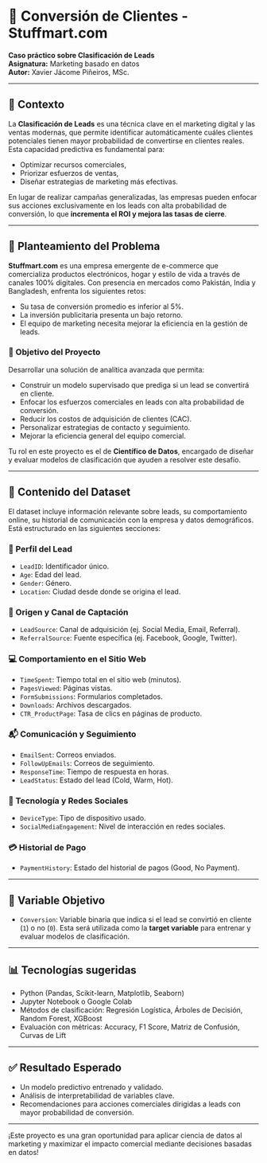 # 🎯 Conversión de Clientes - Stuffmart.com  
**Caso práctico sobre Clasificación de Leads**  
**Asignatura:** Marketing basado en datos  
**Autor:** Xavier Jácome Piñeiros, MSc.

---

## 📘 Contexto

La **Clasificación de Leads** es una técnica clave en el marketing digital y las ventas modernas, que permite identificar automáticamente cuáles clientes potenciales tienen mayor probabilidad de convertirse en clientes reales. Esta capacidad predictiva es fundamental para:

- Optimizar recursos comerciales,
- Priorizar esfuerzos de ventas,
- Diseñar estrategias de marketing más efectivas.

En lugar de realizar campañas generalizadas, las empresas pueden enfocar sus acciones exclusivamente en los leads con alta probabilidad de conversión, lo que **incrementa el ROI y mejora las tasas de cierre**.

---

## 🧩 Planteamiento del Problema

**Stuffmart.com** es una empresa emergente de e-commerce que comercializa productos electrónicos, hogar y estilo de vida a través de canales 100% digitales. Con presencia en mercados como Pakistán, India y Bangladesh, enfrenta los siguientes retos:

- Su tasa de conversión promedio es inferior al 5%.
- La inversión publicitaria presenta un bajo retorno.
- El equipo de marketing necesita mejorar la eficiencia en la gestión de leads.

### 🎯 Objetivo del Proyecto

Desarrollar una solución de analítica avanzada que permita:
- Construir un modelo supervisado que prediga si un lead se convertirá en cliente.
- Enfocar los esfuerzos comerciales en leads con alta probabilidad de conversión.
- Reducir los costos de adquisición de clientes (CAC).
- Personalizar estrategias de contacto y seguimiento.
- Mejorar la eficiencia general del equipo comercial.

Tu rol en este proyecto es el de **Científico de Datos**, encargado de diseñar y evaluar modelos de clasificación que ayuden a resolver este desafío.

---

## 🧠 Contenido del Dataset

El dataset incluye información relevante sobre leads, su comportamiento online, su historial de comunicación con la empresa y datos demográficos. Está estructurado en las siguientes secciones:

### 👤 Perfil del Lead
- `LeadID`: Identificador único.
- `Age`: Edad del lead.
- `Gender`: Género.
- `Location`: Ciudad desde donde se origina el lead.

### 🚪 Origen y Canal de Captación
- `LeadSource`: Canal de adquisición (ej. Social Media, Email, Referral).
- `ReferralSource`: Fuente específica (ej. Facebook, Google, Twitter).

### 💻 Comportamiento en el Sitio Web
- `TimeSpent`: Tiempo total en el sitio web (minutos).
- `PagesViewed`: Páginas vistas.
- `FormSubmissions`: Formularios completados.
- `Downloads`: Archivos descargados.
- `CTR_ProductPage`: Tasa de clics en páginas de producto.

### 📬 Comunicación y Seguimiento
- `EmailSent`: Correos enviados.
- `FollowUpEmails`: Correos de seguimiento.
- `ResponseTime`: Tiempo de respuesta en horas.
- `LeadStatus`: Estado del lead (Cold, Warm, Hot).

### 📱 Tecnología y Redes Sociales
- `DeviceType`: Tipo de dispositivo usado.
- `SocialMediaEngagement`: Nivel de interacción en redes sociales.

### 💳 Historial de Pago
- `PaymentHistory`: Estado del historial de pagos (Good, No Payment).

---

## 🎯 Variable Objetivo

- `Conversion`: Variable binaria que indica si el lead se convirtió en cliente (`1`) o no (`0`). Esta será utilizada como la **target variable** para entrenar y evaluar modelos de clasificación.

---

## 📊 Tecnologías sugeridas

- Python (Pandas, Scikit-learn, Matplotlib, Seaborn)
- Jupyter Notebook o Google Colab
- Métodos de clasificación: Regresión Logística, Árboles de Decisión, Random Forest, XGBoost
- Evaluación con métricas: Accuracy, F1 Score, Matriz de Confusión, Curvas de Lift

---

## ✅ Resultado Esperado

- Un modelo predictivo entrenado y validado.
- Análisis de interpretabilidad de variables clave.
- Recomendaciones para acciones comerciales dirigidas a leads con mayor probabilidad de conversión.

---

¡Este proyecto es una gran oportunidad para aplicar ciencia de datos al marketing y maximizar el impacto comercial mediante decisiones basadas en datos!

